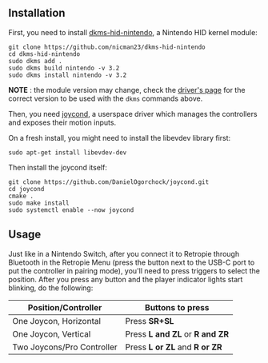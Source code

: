 ## Installation

First, you need to install [dkms-hid-nintendo](https://github.com/nicman23/dkms-hid-nintendo), a Nintendo HID kernel module:

```shell
git clone https://github.com/nicman23/dkms-hid-nintendo
cd dkms-hid-nintendo
sudo dkms add .
sudo dkms build nintendo -v 3.2
sudo dkms install nintendo -v 3.2
```

**NOTE** : the module version may change, check the [driver's page](https://github.com/nicman23/dkms-hid-nintendo) for the correct version to be used with the `dkms` commands above.


Then, you need [joycond](https://github.com/DanielOgorchock/joycond), a userspace driver which manages the controllers and exposes their motion inputs.

On a fresh install, you might need to install the libevdev library first:

```shell
sudo apt-get install libevdev-dev
```

Then install the joycond itself:

```shell
git clone https://github.com/DanielOgorchock/joycond.git
cd joycond
cmake .
sudo make install
sudo systemctl enable --now joycond
```
## Usage

Just like in a Nintendo Switch, after you connect it to Retropie through Bluetooth in the Retropie Menu (press the button next to the USB-C port to put the controller in pairing mode), you'll need to press triggers to select the position. After you press any button and the player indicator lights start blinking, do the following:

|Position/Controller|Buttons to press|
|--|--|
| One Joycon, Horizontal |Press **SR+SL**  |
|One Joycon, Vertical |Press **L and ZL** or **R and ZR**  |
|Two Joycons/Pro Controller |Press **L or ZL** and **R or ZR**  |
